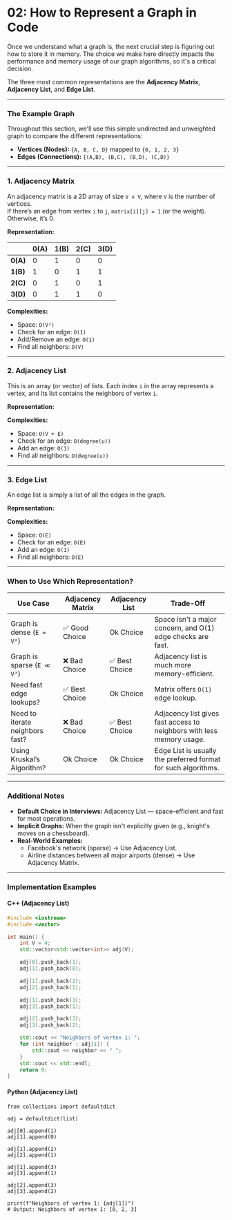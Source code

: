 # 02: How to Represent a Graph in Code

Once we understand what a graph is, the next crucial step is figuring out how to store it in memory. The choice we make here directly impacts the performance and memory usage of our graph algorithms, so it's a critical decision.

The three most common representations are the **Adjacency Matrix**, **Adjacency List**, and **Edge List**.

---

### The Example Graph

Throughout this section, we'll use this simple undirected and unweighted graph to compare the different representations:


- **Vertices (Nodes):** `{A, B, C, D}` mapped to `{0, 1, 2, 3}`
- **Edges (Connections):** `{(A,B), (B,C), (B,D), (C,D)}`

---

### 1. Adjacency Matrix

An adjacency matrix is a 2D array of size `V x V`, where `V` is the number of vertices.  
If there’s an edge from vertex `i` to `j`, `matrix[i][j] = 1` (or the weight). Otherwise, it’s 0.

**Representation:**

|           | 0(A) | 1(B) | 2(C) | 3(D) |
|-----------|------|------|------|------|
| **0(A)**  |  0   |  1   |  0   |  0   |
| **1(B)**  |  1   |  0   |  1   |  1   |
| **2(C)**  |  0   |  1   |  0   |  1   |
| **3(D)**  |  0   |  1   |  1   |  0   |

**Complexities:**
- Space: `O(V²)`
- Check for an edge: `O(1)`
- Add/Remove an edge: `O(1)`
- Find all neighbors: `O(V)`

---

### 2. Adjacency List

This is an array (or vector) of lists. Each index `i` in the array represents a vertex, and its list contains the neighbors of vertex `i`.

**Representation:**


**Complexities:**
- Space: `O(V + E)`
- Check for an edge: `O(degree(u))`
- Add an edge: `O(1)`
- Find all neighbors: `O(degree(u))`

---

### 3. Edge List

An edge list is simply a list of all the edges in the graph.

**Representation:**


**Complexities:**
- Space: `O(E)`
- Check for an edge: `O(E)`
- Add an edge: `O(1)`
- Find all neighbors: `O(E)`

---

### When to Use Which Representation?

| Use Case                          | Adjacency Matrix | Adjacency List  | Trade-Off                                                                 |
|----------------------------------|------------------|------------------|--------------------------------------------------------------------------|
| Graph is dense (`E ≈ V²`)         | ✅ Good Choice   | Ok Choice         | Space isn't a major concern, and O(1) edge checks are fast.               |
| Graph is sparse (`E ≪ V²`)        | ❌ Bad Choice    | ✅ Best Choice     | Adjacency list is much more memory-efficient.                             |
| Need fast edge lookups?          | ✅ Best Choice   | Ok Choice         | Matrix offers `O(1)` edge lookup.                                         |
| Need to iterate neighbors fast?  | ❌ Bad Choice    | ✅ Best Choice     | Adjacency list gives fast access to neighbors with less memory usage.     |
| Using Kruskal’s Algorithm?        | Ok Choice         | Ok Choice         | Edge List is usually the preferred format for such algorithms.            |

---

### Additional Notes

- **Default Choice in Interviews:** Adjacency List — space-efficient and fast for most operations.
- **Implicit Graphs:** When the graph isn't explicitly given (e.g., knight's moves on a chessboard).
- **Real-World Examples:**
  - Facebook's network (sparse) → Use Adjacency List.
  - Airline distances between all major airports (dense) → Use Adjacency Matrix.

---

### Implementation Examples

#### C++ (Adjacency List)

```cpp
#include <iostream>
#include <vector>

int main() {
    int V = 4;
    std::vector<std::vector<int>> adj(V);

    adj[0].push_back(1);
    adj[1].push_back(0);

    adj[1].push_back(2);
    adj[2].push_back(1);

    adj[1].push_back(3);
    adj[3].push_back(1);

    adj[2].push_back(3);
    adj[3].push_back(2);

    std::cout << "Neighbors of vertex 1: ";
    for (int neighbor : adj[1]) {
        std::cout << neighbor << " ";
    }
    std::cout << std::endl;
    return 0;
}
```

#### Python (Adjacency List)
```
from collections import defaultdict

adj = defaultdict(list)

adj[0].append(1)
adj[1].append(0)

adj[1].append(2)
adj[2].append(1)

adj[1].append(3)
adj[3].append(1)

adj[2].append(3)
adj[3].append(2)

print(f"Neighbors of vertex 1: {adj[1]}")
# Output: Neighbors of vertex 1: [0, 2, 3]
```
